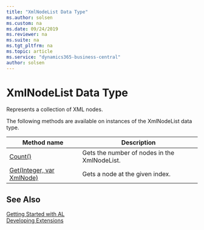 ```yaml
---
title: "XmlNodeList Data Type"
ms.author: solsen
ms.custom: na
ms.date: 09/24/2019
ms.reviewer: na
ms.suite: na
ms.tgt_pltfrm: na
ms.topic: article
ms.service: "dynamics365-business-central"
author: solsen
---
```

[//]: # (START>DO_NOT_EDIT)
[//]: # (IMPORTANT:Do not edit any of the content between here and the END>DO_NOT_EDIT.)
[//]: # (Any modifications should be made in the .xml files in the ModernDev repo.)
# XmlNodeList Data Type
Represents a collection of XML nodes.



The following methods are available on instances of the XmlNodeList data type.

|Method name|Description|
|-----------|-----------|
|[Count()](xmlnodelist-count-method.md)|Gets the number of nodes in the XmlNodeList.|
|[Get(Integer, var XmlNode)](xmlnodelist-get-method.md)|Gets a node at the given index.|

[//]: # (IMPORTANT: END>DO_NOT_EDIT)
## See Also
[Getting Started with AL](../../devenv-get-started.md)  
[Developing Extensions](../../devenv-dev-overview.md)  